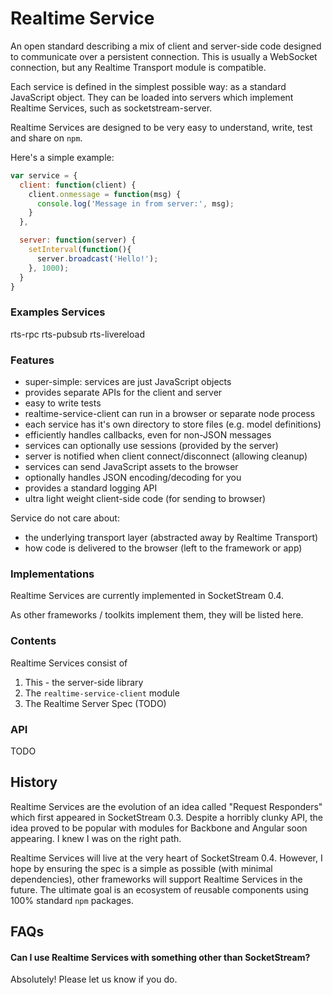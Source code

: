 # Realtime Service

An open standard describing a mix of client and server-side code designed to communicate over a persistent connection. This is usually a WebSocket connection, but any Realtime Transport module is compatible.

Each service is defined in the simplest possible way: as a standard JavaScript object. They can be loaded into servers which implement Realtime Services, such as socketstream-server.

Realtime Services are designed to be very easy to understand, write, test and share on `npm`.

Here's a simple example:

```js
var service = {
  client: function(client) {
    client.onmessage = function(msg) {
      console.log('Message in from server:', msg);
    }
  },

  server: function(server) {
    setInterval(function(){
      server.broadcast('Hello!');  
    }, 1000);
  }
}
```

### Examples Services

rts-rpc
rts-pubsub
rts-livereload


### Features

* super-simple: services are just JavaScript objects
* provides separate APIs for the client and server
* easy to write tests
* realtime-service-client can run in a browser or separate node process
* each service has it's own directory to store files (e.g. model definitions)
* efficiently handles callbacks, even for non-JSON messages
* services can optionally use sessions (provided by the server)
* server is notified when client connect/disconnect (allowing cleanup)
* services can send JavaScript assets to the browser
* optionally handles JSON encoding/decoding for you
* provides a standard logging API
* ultra light weight client-side code (for sending to browser)


Service do not care about:

* the underlying transport layer (abstracted away by Realtime Transport)
* how code is delivered to the browser (left to the framework or app)


### Implementations

Realtime Services are currently implemented in SocketStream 0.4. 

As other frameworks / toolkits implement them, they will be listed here.


### Contents

Realtime Services consist of

1. This - the server-side library
2. The `realtime-service-client` module
3. The Realtime Server Spec (TODO)


### API

TODO


## History

Realtime Services are the evolution of an idea called "Request Responders" which first appeared in SocketStream 0.3. Despite a horribly clunky API, the idea proved to be popular with modules for Backbone and Angular soon appearing. I knew I was on the right path.

Realtime Services will live at the very heart of SocketStream 0.4. However, I hope by ensuring the spec is a simple as possible (with minimal dependencies), other frameworks will support Realtime Services in the future. The ultimate goal is an ecosystem of reusable components using 100% standard `npm` packages.


## FAQs

#### Can I use Realtime Services with something other than SocketStream?

Absolutely! Please let us know if you do.

